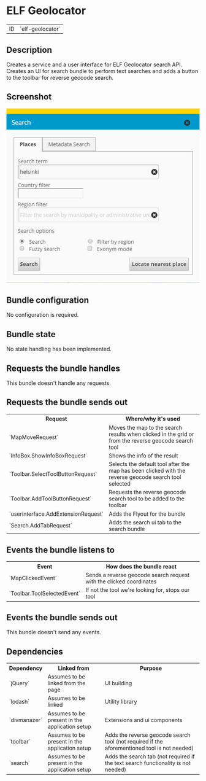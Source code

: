 # ELF Geolocator

<table class="table">
  <tr>
    <td>ID</td><td>`elf-geolocator`</td>
  </tr>
</table>

## Description

Creates a service and a user interface for ELF Geolocator search API. Creates an UI for search bundle to perform text searches and adds a button to the toolbar for reverse geocode search.

## Screenshot

![screenshot](elf-geolocator.png)

## Bundle configuration

No configuration is required.

## Bundle state

No state handling has been implemented.

## Requests the bundle handles

This bundle doesn't handle any requests.

## Requests the bundle sends out

<table class="table">
  <tr>
    <th> Request </th><th> Where/why it's used</th>
  </tr>
  <tr>
    <td> `MapMoveRequest` </td>
    <td> Moves the map to the search results when clicked in the grid or from the reverse geocode search tool </td>
  </tr>
  <tr>
    <td> `InfoBox.ShowInfoBoxRequest` </td>
    <td> Shows the info of the result </td>
  </tr>
  <tr>
    <td> `Toolbar.SelectToolButtonRequest` </td>
    <td> Selects the default tool after the map has been clicked with the reverse geocode search tool selected </td>
  </tr>
  <tr>
    <td> `Toolbar.AddToolButtonRequest` </td>
    <td> Requests the reverse geocode search tool to be added to the toolbar </td>
  </tr>
  <tr>
    <td> `userinterface.AddExtensionRequest` </td>
    <td> Adds the Flyout for the bundle </td>
  </tr>
  <tr>
    <td> `Search.AddTabRequest` </td>
    <td> Adds the search ui tab to the search bundle </td>
  </tr>
</table>

## Events the bundle listens to

<table class="table">
  <tr>
    <th> Event </th><th> How does the bundle react</th>
  </tr>
  <tr>
    <td> `MapClickedEvent` </td>
    <td> Sends a reverse geocode search request with the clicked coordinates </td>
  </tr>
  <tr>
    <td> `Toolbar.ToolSelectedEvent` </td>
    <td> If not the tool we're looking for, stops our tool </td>
  </tr>
</table>

## Events the bundle sends out

This bundle doesn't send any events.

## Dependencies

<table class="table">
  <tr>
    <th>Dependency</th><th>Linked from</th><th>Purpose</th>
  </tr>
  <tr>
    <td>`jQuery`</td>
    <td>Assumes to be linked from the page</td>
    <td>UI building</td>
  </tr>
  <tr>
    <td>`lodash`</td>
    <td>Assumes to be linked</td>
    <td>Utility library</td>
  </tr>
  <tr>
    <td>`divmanazer`</td>
    <td>Assumes to be present in the application setup</td>
    <td>Extensions and ui components</td>
  </tr>
  <tr>
    <td>`toolbar`</td>
    <td>Assumes to be present in the application setup</td>
    <td>Adds the reverse geocode search tool (not required if the aforementioned tool is not needed)</td>
  </tr>
  <tr>
    <td>`search`</td>
    <td>Assumes to be present in the application setup</td>
    <td>Adds the search tab (not required if the text search functionality is not needed)</td>
  </tr>
</table>
